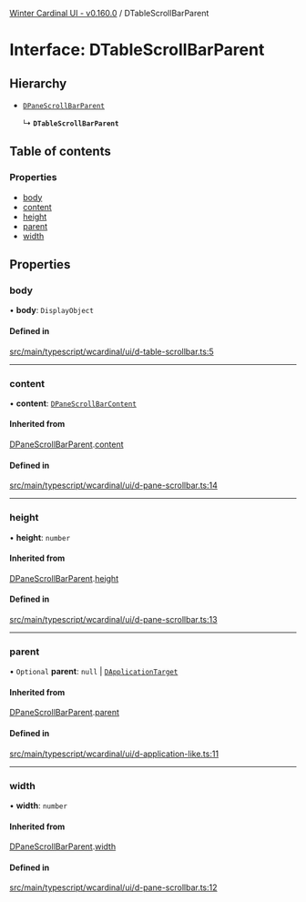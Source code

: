 [Winter Cardinal UI - v0.160.0](../index.md) / DTableScrollBarParent

# Interface: DTableScrollBarParent

## Hierarchy

- [`DPaneScrollBarParent`](DPaneScrollBarParent.md)

  ↳ **`DTableScrollBarParent`**

## Table of contents

### Properties

- [body](DTableScrollBarParent.md#body)
- [content](DTableScrollBarParent.md#content)
- [height](DTableScrollBarParent.md#height)
- [parent](DTableScrollBarParent.md#parent)
- [width](DTableScrollBarParent.md#width)

## Properties

### body

• **body**: `DisplayObject`

#### Defined in

[src/main/typescript/wcardinal/ui/d-table-scrollbar.ts:5](https://github.com/winter-cardinal/winter-cardinal-ui/blob/v0.160.0/src/main/typescript/wcardinal/ui/d-table-scrollbar.ts#L5)

___

### content

• **content**: [`DPaneScrollBarContent`](DPaneScrollBarContent.md)

#### Inherited from

[DPaneScrollBarParent](DPaneScrollBarParent.md).[content](DPaneScrollBarParent.md#content)

#### Defined in

[src/main/typescript/wcardinal/ui/d-pane-scrollbar.ts:14](https://github.com/winter-cardinal/winter-cardinal-ui/blob/v0.160.0/src/main/typescript/wcardinal/ui/d-pane-scrollbar.ts#L14)

___

### height

• **height**: `number`

#### Inherited from

[DPaneScrollBarParent](DPaneScrollBarParent.md).[height](DPaneScrollBarParent.md#height)

#### Defined in

[src/main/typescript/wcardinal/ui/d-pane-scrollbar.ts:13](https://github.com/winter-cardinal/winter-cardinal-ui/blob/v0.160.0/src/main/typescript/wcardinal/ui/d-pane-scrollbar.ts#L13)

___

### parent

• `Optional` **parent**: ``null`` \| [`DApplicationTarget`](DApplicationTarget.md)

#### Inherited from

[DPaneScrollBarParent](DPaneScrollBarParent.md).[parent](DPaneScrollBarParent.md#parent)

#### Defined in

[src/main/typescript/wcardinal/ui/d-application-like.ts:11](https://github.com/winter-cardinal/winter-cardinal-ui/blob/v0.160.0/src/main/typescript/wcardinal/ui/d-application-like.ts#L11)

___

### width

• **width**: `number`

#### Inherited from

[DPaneScrollBarParent](DPaneScrollBarParent.md).[width](DPaneScrollBarParent.md#width)

#### Defined in

[src/main/typescript/wcardinal/ui/d-pane-scrollbar.ts:12](https://github.com/winter-cardinal/winter-cardinal-ui/blob/v0.160.0/src/main/typescript/wcardinal/ui/d-pane-scrollbar.ts#L12)

